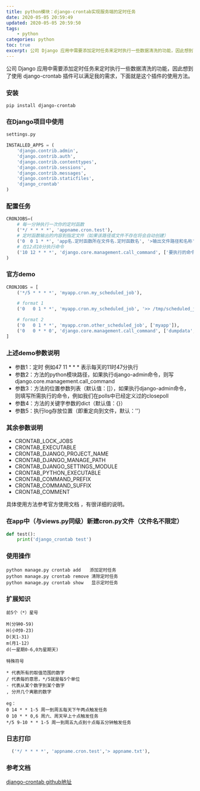 ```yaml
---
title: python模块：django-crontab实现服务端的定时任务
date: 2020-05-05 20:59:49
updated: 2020-05-05 20:59:50
tags: 
    - python
categories: python
toc: true
excerpt: 公司 Django 应用中需要添加定时任务来定时执行一些数据清洗的功能，因此想到了使用 django-crontab 插件可以满足我的需求，下面就是这个插件的使用方法。
---
```


公司 Django 应用中需要添加定时任务来定时执行一些数据清洗的功能，因此想到了使用 django-crontab 插件可以满足我的需求，下面就是这个插件的使用方法。

### 安装
`
pip install django-crontab
`
### 在Django项目中使用
```python
settings.py

INSTALLED_APPS = (
    'django.contrib.admin',
    'django.contrib.auth',
    'django.contrib.contenttypes',
    'django.contrib.sessions',
    'django.contrib.messages',
    'django.contrib.staticfiles',
    'django_crontab'
)
```


### 配置任务
```python
CRONJOBS=(
    # 每一分钟执行一次你的定时函数
    ('*/ * * * *', 'appname.cron.test'),
    # 定时函数输出的内容到指定文件（如果该路径或文件不存在将会自动创建）
    ('0  0 1 * *', 'app名.定时函数所在文件名.定时函数名', '>输出文件路径和名称'),
    # 在12点10分执行命令
    ('10 12 * * *', 'django.core.management.call_command', ['要执行的命令']),
)
```

### 官方demo
```python
CRONJOBS = [
    ('*/5 * * * *', 'myapp.cron.my_scheduled_job'),

    # format 1
    ('0   0 1 * *', 'myapp.cron.my_scheduled_job', '>> /tmp/scheduled_job.log'),

    # format 2
    ('0   0 1 * *', 'myapp.cron.other_scheduled_job', ['myapp']),
    ('0   0 * * 0', 'django.core.management.call_command', ['dumpdata', 'auth'], {'indent': 4}, '> /home/john/backups/last_sunday_auth_backup.json'),
]
```


### 上述demo参数说明
- 参数1：定时 例如47 11 * * * 表示每天的11时47分执行
- 参数2：方法的python模块路径，如果执行django-admin命令，则写django.core.management.call_command
- 参数3：方法的位置参数列表（默认值：[]），如果执行django-admin命令，则填写所需执行的命令，例如我们在polls中已经定义过的closepoll
- 参数4：方法的关键字参数的dict（默认值：{}）
- 参数5：执行log存放位置（即重定向到文件，默认：''）

### 其余参数说明
- CRONTAB_LOCK_JOBS
- CRONTAB_EXECUTABLE
- CRONTAB_DJANGO_PROJECT_NAME
- CRONTAB_DJANGO_MANAGE_PATH
- CRONTAB_DJANGO_SETTINGS_MODULE
- CRONTAB_PYTHON_EXECUTABLE
- CRONTAB_COMMAND_PREFIX
- CRONTAB_COMMAND_SUFFIX
- CRONTAB_COMMENT

具体使用方法参考官方使用文档 ，有很详细的说明。

### 在app中（与views.py同级）新建cron.py文件（文件名不限定）
```python
def test():
    print('django_crontab test')
```

### 使用操作

```
python manage.py crontab add　　添加定时任务
python manage.py crontab remove 清除定时任务
python manage.py crontab show   显示定时任务
```

### 扩展知识

```
前5个（*）星号

M(分钟0-59)
H(小时0-23)
D(天1-31)
m(月1-12)
d(一星期0-6,0为星期天)

特殊符号

* 代表所有的取值范围的数字
/ 代表每的意思，*/5就是每5个单位
- 代表从某个数字到某个数字
, 分开几个离散的数字

eg：
0 14 * * 1-5 周一到周五每天下午两点触发任务
0 10 * * 0,6 周六、周天早上十点触发任务
*/5 9-10 * * 1-5 周一到周五九点到十点每五分钟触发任务
```

### 日志打印

```python
  ('*/ * * * *', 'appname.cron.test','> appname.txt'),
```

### 参考文档
[django-crontab  github地址](https://github.com/kraiz/django-crontab)
